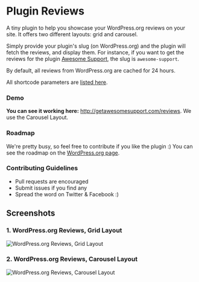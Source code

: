 # Plugin Reviews #

A tiny plugin to help you showcase your WordPress.org reviews on your site. It offers two different layouts: grid and carousel.  

Simply provide your plugin's slug (on WordPress.org) and the plugin will fetch the reviews, and display them. For instance, if you want to get the reviews for the plugin [Awesome Support](https://wordpress.org/support/plugin/awesome-support), the slug is `awesome-support`.

By default, all reviews from WordPress.org are cached for 24 hours.

All shortcode parameters are [listed here](https://github.com/ThemeAvenue/Plugin-Reviews/wiki/Shortcode-Attributes).

### Demo ###

**You can see it working here:** http://getawesomesupport.com/reviews. We use the Carousel Layout.  

### Roadmap ###

We're pretty busy, so feel free to contribute if you like the plugin :) You can see the roadmap on the [WordPress.org page](https://wordpress.org/support/plugin/plugin-reviews).

### Contributing Guidelines ###

* Pull requests are encouraged
* Submit issues if you find any
* Spread the word on Twitter & Facebook :)

## Screenshots ##

### 1. WordPress.org Reviews, Grid Layout ###
![WordPress.org Reviews, Grid Layout](https://ps.w.org/plugin-reviews/assets/screenshot-1.png)

### 2. WordPress.org Reviews, Carousel Layout ###
![WordPress.org Reviews, Carousel Layout](https://ps.w.org/plugin-reviews/assets/screenshot-2.png)